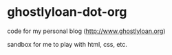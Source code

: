 # ghostlyloan-dot-org

code for my personal blog (http://www.ghostlyloan.org)

sandbox for me to play with html, css, etc.
